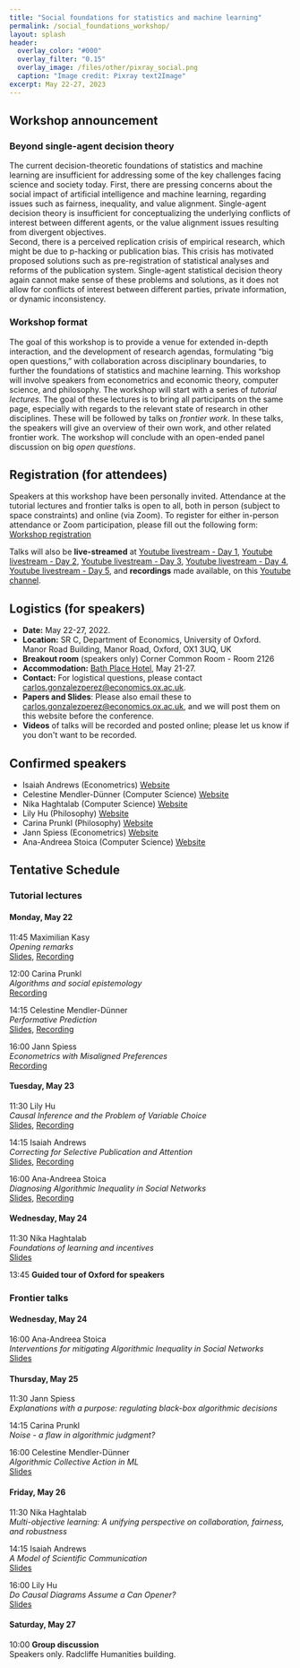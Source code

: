 ```yaml
---
title: "Social foundations for statistics and machine learning"
permalink: /social_foundations_workshop/
layout: splash
header:
  overlay_color: "#000"
  overlay_filter: "0.15"
  overlay_image: /files/other/pixray_social.png
  caption: "Image credit: Pixray text2Image"
excerpt: May 22-27, 2023
---
```



## Workshop announcement

### Beyond single-agent decision theory
The current decision-theoretic foundations of statistics and machine learning are insufficient for addressing some of the key challenges facing science and society today.
First, there are pressing concerns about the social impact of artificial intelligence and machine learning, regarding issues such as fairness, inequality, and value alignment.
Single-agent decision theory is insufficient for conceptualizing the underlying conflicts of interest between different agents, or the value alignment issues resulting from divergent objectives.  
Second, there is a perceived replication crisis of empirical research, which might be due to p-hacking or publication bias.
This crisis has motivated proposed solutions such as pre-registration of statistical analyses and reforms of the publication system.
Single-agent statistical decision theory again cannot make sense of these problems and solutions, as it does not allow for conflicts of interest between different parties, private information, or dynamic inconsistency.

### Workshop format
The goal of this workshop is to provide a venue for extended in-depth interaction, and the development of research agendas, formulating “big open questions,” with collaboration across disciplinary boundaries, to further the foundations of statistics and machine learning. 
This workshop will involve speakers from econometrics and economic theory, computer science, and philosophy.
The workshop will start with a series of *tutorial lectures*.
The goal of these lectures is to bring all participants on the same page, especially with regards to the relevant state of research in other disciplines.
These will be followed by talks on *frontier work*.
In these talks, the speakers will give an overview of their own work, and other related frontier work.
The workshop will conclude with an open-ended panel discussion on big *open questions*.




## Registration (for attendees)

Speakers at this workshop have been personally invited.
Attendance at the tutorial lectures and frontier talks is open to all, both in person (subject to space constraints) and online (via Zoom).
To register for either in-person attendance or Zoom participation, please fill out the following form:
[Workshop registration](https://econresearch.fra1.qualtrics.com/jfe/form/SV_9BRwEGlBdxLPyIe)


Talks will also be **live-streamed** at
[Youtube livestream - Day 1](https://m.youtube.com/watch?v=3b8LclxZsBE),
[Youtube livestream - Day 2](https://www.youtube.com/watch?v=mGHLcRG37pg),
[Youtube livestream - Day 3](https://www.youtube.com/watch?v=GWvMmWUnfwI), 
[Youtube livestream - Day 4](https://www.youtube.com/live/wUrblXN-ItA),
[Youtube livestream - Day 5](https://www.youtube.com/watch?v=1fzsVKUwh4Q),
and **recordings** made available, on this [Youtube channel](https://www.youtube.com/channel/UCB3VHmtU-Acta1o0wbzWaag).  


## Logistics (for speakers)

* **Date:** May 22-27, 2022.
* **Location:** SR C, Department of Economics, University of Oxford.  
  Manor Road Building, Manor Road, Oxford, OX1 3UQ, UK
* **Breakout room** (speakers only) Corner Common Room - Room 2126  
* **Accommodation:** [Bath Place Hotel](https://www.bathplace.co.uk/), May 21-27.
* **Contact:** For logistical questions, please contact [carlos.gonzalezperez@economics.ox.ac.uk](mailto:carlos.gonzalezperez@economics.ox.ac.uk).
* **Papers and Slides**: Please also email these to [carlos.gonzalezperez@economics.ox.ac.uk](mailto:carlos.gonzalezperez@economics.ox.ac.uk), and we will post them on this website before the conference.
* **Videos** of talks will be recorded and posted online; please let us know if you don't want to be recorded.




## Confirmed speakers

- Isaiah Andrews (Econometrics)	[Website](https://scholar.harvard.edu/iandrews/home)
- Celestine Mendler-Dünner (Computer Science) [Website](https://www.celestine.ai/)
- Nika Haghtalab (Computer Science) [Website](https://people.eecs.berkeley.edu/~nika/)
- Lily Hu	(Philosophy) [Website](https://scholar.harvard.edu/lilyhu)
- Carina Prunkl	(Philosophy) [Website](https://www.carinaprunkl.com/)
- Jann Spiess	(Econometrics)	[Website](https://gsb-faculty.stanford.edu/jann-spiess/)
- Ana-Andreea Stoica	(Computer Science) [Website](http://www.columbia.edu/~as5001/)




## Tentative Schedule

<!-- rooms available until 5:30 -->
<!-- 90 min slots -->

### Tutorial lectures

#### Monday, May 22

11:45 Maximilian Kasy  
*Opening remarks*  
[Slides](/home/files/slides/social_foundations_opening.pdf), [Recording](https://youtu.be/RMxRqotKX7s)

12:00 Carina Prunkl  
*Algorithms and social epistemology*  
[Recording](https://youtu.be/k3c8mPkOZBA)  

14:15 Celestine Mendler-Dünner  
*Performative Prediction*  
[Slides](/home/files/slides/Celestine_Mendler_Performative_Prediction.pdf), [Recording](https://youtu.be/-V7aC5mk_P8)  

16:00 Jann Spiess  
*Econometrics with Misaligned Preferences*  
[Recording](https://youtu.be/ZgJUTMX_V4w)  

  
#### Tuesday, May 23

11:30 Lily Hu  
*Causal Inference and the Problem of Variable Choice*  
[Slides](/home/files/other/social_foundations_workshop/Lily_Hu_Variable_Choice.pptx), [Recording](https://youtu.be/zSwAVwypMSs)  

14:15 Isaiah Andrews  
*Correcting for Selective Publication and Attention*  
[Slides](/home/files/other/social_foundations_workshop/Screening_and_Selection.pdf), [Recording](https://youtu.be/PVsmo1hynrw)  

16:00 Ana-Andreea Stoica  
*Diagnosing Algorithmic Inequality in Social Networks*  
[Slides](/home/files/other/social_foundations_workshop/AnaStoica_OxfordMLEcon_tutorial.pdf), [Recording](https://youtu.be/lqonoDcLp6w)  



#### Wednesday, May 24

11:30 Nika Haghtalab  
*Foundations of learning and incentives*  
[Slides](/home/files/other/social_foundations_workshop/Nika_Haghtalab_Learning_Incentives.pdf)  
  
13:45 **Guided tour of Oxford for speakers**
<!-- 2 hour tour -->


### Frontier talks


#### Wednesday, May 24

16:00 Ana-Andreea Stoica  
*Interventions for mitigating Algorithmic Inequality in Social Networks*  
[Slides](/home/files/other/social_foundations_workshop/AnaStoica_OxfordMLEcon_frontiertalk.pdf)  
 
#### Thursday, May 25

11:30 Jann Spiess  
*Explanations with a purpose: regulating black-box algorithmic decisions*  

14:15 Carina Prunkl  
*Noise - a flaw in algorithmic judgment?*  

16:00 Celestine Mendler-Dünner  
*Algorithmic Collective Action in ML*  
[Slides](/home/files/slides/Celestine_Mendler_Collective_Action.pdf)  
  

#### Friday, May 26

<!-- Room unavailable 1-2pm -->

11:30 Nika Haghtalab  
*Multi-objective learning: A unifying perspective on collaboration, fairness, and robustness*  

14:15 Isaiah Andrews  
*A Model of Scientific Communication*  
[Slides](/home/files/slides/Isaiah_Andrews_Scientific_Communication.pdf)  

16:00 Lily Hu  
*Do Causal Diagrams Assume a Can Opener?*  
[Slides](/home/files/slides/Lily_Hu_Sameness_Difference.pptx)  

#### Saturday, May 27

10:00 **Group discussion**  
Speakers only. Radcliffe Humanities building.





